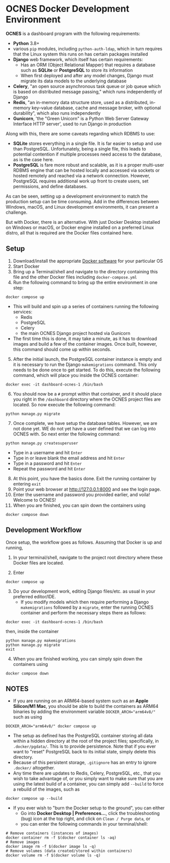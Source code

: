 # OCNES Docker Development Environment

**OCNES** is a dashboard program with the following requirements:
- **Python** 3.8+
- various `pip` modules, including `python-auth-ldap`, which in turn requires that the Linux system this runs on has certain packages installed
- **Django** web framework, which itself has certain requirements:
	- Has an ORM (Object Relational Mapper) that requires a database such as **SQLite** or **PostgreSQL** to store its information
	- When first deployed and after any model changes, Django must migrate its data models to the underlying database
- **Celery**, "an open source asynchronous task queue or job queue which is based on distributed message passing," which runs independently of Django
- **Redis**, "an in-memory data structure store, used as a distributed, in-memory key–value database, cache and message broker, with optional durability", which also runs independently
- **Gunicorn**, 'the "Green Unicorn" is a Python Web Server Gateway Interface HTTP server', used to run Django in production

Along with this, there are some caveats regarding which RDBMS to use:
- **SQLite** stores everything in a single file.  It is far easier to setup and use than PostgreSQL.  Unfortunately, being a single file, this leads to potential contention if multiple processes need access to the database, as is the case here.
- **PostgreSQL** is fare more robust and scalable, as it is a proper multi-user RDBMS engine that can be hosted locally and accessed via sockets or hosted remotely and reached via a network connection.  However, PostgreSQL requires additional work up front to create users, set permissions, and define databases.

As can be seen, setting up a development environment to match the production setup can be time consuming.  Add in the differences between Windows, macOS, and Linux development environments, it can present a challenge.

But with Docker, there is an alternative.  With just Docker Desktop installed on Windows or macOS, or Docker engine installed on a preferred Linux distro, all that is required are the Docker files contained here.

## Setup
1. Download/install the appropriate [Docker software](https://docs.docker.com/desktop/release-notes/) for your particular OS
2. Start Docker
3. Bring up a Terminal/shell and navigate to the directory containing this file and the other Docker files including `docker-compose.yml`
4. Run the following command to bring up the entire environment in one step:
```
docker compose up
```
- This will build and spin up a series of containers running the following services:
	- Redis
	- PostgreSQL
	- Celery
	- the main OCNES Django project hosted via Gunicorn
- The first time this is done, it may take a minute, as it has to download images and build a few of the container images.  Once built, however, this command should come up within seconds.

5. After the initial launch, the PostgreSQL container instance is empty and it is necessary to run the Django `makemigrations` command.  This only needs to be done once to get started.  To do this, execute the following command, which will place you inside the OCNES container:
```
docker exec -it dashboard-ocnes-1 /bin/bash
```
6. You should now be a `#` prompt within that container, and it should place you right in the `/dashboard` directory where the OCNES project files are located.  So now execute the following command:
```
python manage.py migrate
```
7. Once complete, we have setup the database tables.  However, we are not done yet.  WE do not yet have a user defined that we can log into OCNES with.  So next enter the following command:
```
python manage.py createsuperuser
```
- Type in a username and hit `Enter`
- Type in or leave blank the email address and hit `Enter`
- Type in a password and hit `Enter`
- Repeat the password and hit `Enter`
8. At this point, you have the basics done.  Exit the running container by entering `exit`
9. Point your web browser at http://127.0.0.1:8000 and see the login page.
10. Enter the username and password you provided earlier, and voila!  Welcome to OCNES!
11. When you are finished, you can spin down the containers using
```
docker compose down
```

## Development Workflow

Once setup, the workflow goes as follows.  Assuming that Docker is up and running,
1. In your terminal/shell, navigate to the project root directory where these Docker files are located.

2. Enter
```
docker compose up
```

3. Do your development work, editing Django files/etc. as usual in your preferred editor/IDE.
	- If you modify models which then require performing a Django `makemigrations` followed by a `migrate`, enter the running OCNES container and perform the necessary steps there as follows:
```
docker exec -it dashboard-ocnes-1 /bin/bash
```
then, inside the container
```
python manage.py makemigrations
python manage.py migrate
exit
```

4. When you are finished working, you can simply spin down the containers using
```
docker compose down
```

## NOTES
- If you are running on an ARM64-based system such as an **Apple Silicon/M1 Mac**, you should be able to build the containers as ARM64 binaries by adding the environment variable `DOCKER_ARCH="arm64v8/"` such as using
```
DOCKER_ARCH="arm64v8/" docker compose up
```
- The setup as defined has the PostgreSQL container storing all data within a hidden directory at the root of the project files; specifically, in `.docker/pgdata/`.  This is to provide persistence.  Note that if you ever want to "reset" PostgreSQL back to its initial state, simply delete this directory.
- Because of this persistent storage, `.gitignore` has an entry to ignore `.docker/` altogether.
- Any time there are updates to Redis, Celery, PostgreSQL, etc., that you wish to take advantage of, or you simply want to make sure that you are using the latest build of a container, you can simply add `--build` to force a rebuild of the images, such as
```
docker compose up --build
```
- If you ever wish to "burn the Docker setup to the ground", you can either
	- Go into **Docker Desktop | Preferences...**, click the troubleshooting (bug) icon at the top right, and click on `Clean / Purge data`, or
	- you can enter the following commands in your terminal/shell:
```
# Remove containers (instances of images)
docker container rm -f $(docker container ls -aq)
# Remove images
docker image rm -f $(docker image ls -q)
# Remove volumes (data created/stored within containers)
docker volume rm -f $(docker volume ls -q)
```
